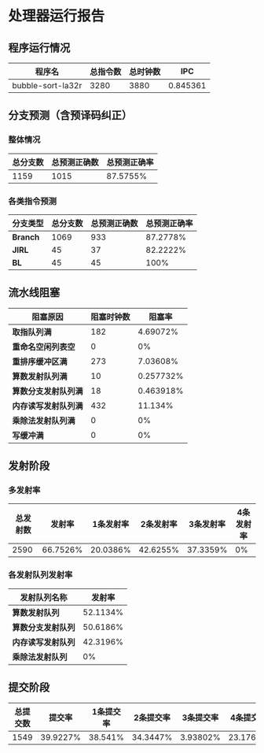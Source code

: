 # 处理器运行报告
## 程序运行情况
|程序名|总指令数|总时钟数|IPC|
|---|---|---|---|
|bubble-sort-la32r|3280|3880|0.845361|

## 分支预测（含预译码纠正）
### 整体情况
|总分支数|总预测正确数|总预测正确率|
|---|---|---|
|1159|1015|87.5755%|

### 各类指令预测
|分支类型|总分支数|总预测正确数|总预测正确率|
|---|---|---|---|
|**Branch**| 1069 | 933 | 87.2778%|
|**JIRL**| 45 | 37 | 82.2222%|
|**BL**| 45 | 45 | 100%|

## 流水线阻塞
|阻塞原因|阻塞时钟数|阻塞率|
|---|---|---|
|**取指队列满**| 182 | 4.69072%|
|**重命名空闲列表空**|0 | 0%|
|**重排序缓冲区满**|273 | 7.03608%|
|**算数发射队列满**|10 | 0.257732%|
|**算数分支发射队列满**|18 | 0.463918%|
|**内存读写发射队列满**|432 | 11.134%|
|**乘除法发射队列满**|0 | 0%|
|**写缓冲满**|0 | 0%|

## 发射阶段
### 多发射率
|总发射数|发射率|1条发射率|2条发射率|3条发射率|4条发射率|
|---|---|---|---|---|---|
|2590|66.7526%|20.0386%|42.6255%|37.3359%|0%|

### 各发射队列发射率
|发射队列名称|发射率|
|---|---|
|**算数发射队列**|52.1134%|
|**算数分支发射队列**|50.6186%|
|**内存读写发射队列**|42.3196%|
|**乘除法发射队列**|0%|

## 提交阶段
|总提交数|提交率|1条提交率|2条提交率|3条提交率|4条提交率|
|---|---|---|---|---|---|
|1549|39.9227%|38.541%|34.3447%|3.93802%|23.1762%|

